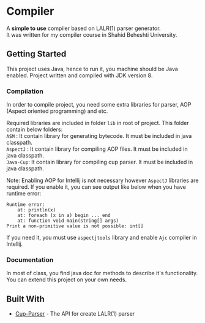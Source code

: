 # Compiler

A **simple to use** compiler based on LALR(1) parser generator.  
It was written for my compiler course in Shahid Beheshti University.

## Getting Started

This project uses Java, hence to run it, you machine should be Java enabled. Project written and compiled with JDK version 8.

### Compilation

In order to compile project, you need some extra libraries for parser, AOP (Aspect oriented programming) and etc.

Required libraries are included in folder `lib` in root of project. 
This folder contain below folders:   
`ASM` : It contain library for generating bytecode. It must be included in java classpath.  
`AspectJ` : It contain library for compiling AOP files. It must be included in java classpath.  
`Java-Cup`: It contain library for compiling cup parser. It must be included in java classpath.

Note: Enabling AOP for Intellij is not necessary however `AspectJ` libraries are required. If you enable it, you can see
output like below when you have runtime error:
```
Runtime error:
    at: println(x)
    at: foreach (x in a) begin ... end
    at: function void main(string[] args)
Print a non-primitive value is not possible: int[]
```
If you need it, you must use `aspectjtools` library and enable `Ajc` compiler in Intellij.

### Documentation

In most of class, you find java doc for methods to describe it's functionality. 
You can extend this project on your own needs.

## Built With

* [Cup-Parser](http://www2.cs.tum.edu/projects/cup/) - The API for create LALR(1) parser
